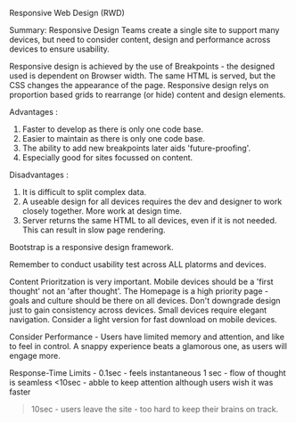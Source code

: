 Responsive Web Design (RWD)

Summary:  Responsive Design Teams create a single site to support many devices, but need to consider content, design and performance across devices to ensure usability.

Responsive design is achieved by the use of Breakpoints - the designed used is dependent on Browser width.  The same HTML is served, but the CSS changes the appearance of the page.  Responsive design relys on proportion based grids to rearrange (or hide) content and design elements.

Advantages :
  1. Faster to develop as there is only one code base.
  2. Easier to maintain as there is only one code base.
  3. The ability to add new breakpoints later aids 'future-proofing'.
  4. Especially good for sites focussed on content.

Disadvantages :
  1. It is difficult to split complex data.
  2. A useable design for all devices requires the dev and designer to work closely together.  More work at design time.
  3. Server returns the same HTML to all devices, even if it is not needed.  This can result in slow page rendering.

Bootstrap is a responsive design framework.

Remember to conduct usability test across ALL platorms and devices.

Content Prioritzation is very important.
Mobile devices should be a 'first thought' not an 'after thought'.
The Homepage is a high priority page - goals and culture should be there on all devices.
Don't downgrade design just to gain consistency across devices.
Small devices require elegant navigation.
Consider a light version for fast download on mobile devices.

Consider Performance -
Users have limited memory and attention, and like to feel in control.  A snappy experience beats a glamorous one, as users will engage more.

Response-Time Limits -
0.1sec - feels instantaneous
1 sec  - flow of thought is seamless
<10sec - abble to keep attention although users wish it was faster
>10sec - users leave the site - too hard to keep their brains on track.

